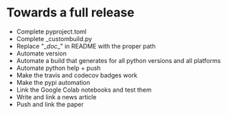 # Towards a full release

  * Complete pyproject.toml
  * Complete _custombuild.py
  * Replace "\__doc__" in README with the proper path
  * Automate version
  * Automate a build that generates for all python versions and all platforms
  * Automate python help + push
  * Make the travis and codecov badges work
  * Make the pypi automation
  * Link the Google Colab notebooks and test them
  * Write and link a news article
  * Push and link the paper
